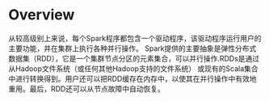 # Overview
从较高级别上来说，每个Spark程序都包含一个驱动程序，该驱动程序运行用户的主要功能，并在集群上执行各种并行操作。
Spark提供的主要抽象是弹性分布式数据集（RDD），它是一个集群节点分区的元素集合，可以并行操作.RDDs是通过从Hadoop文件系统（或任何其他Hadoop支持的文件系统）
或现有的Scala集合中进行转换得到。用户还可以把RDD缓存在内存中，以使其在并行操作中有效地重用。最后，RDD还可以从节点故障中自动恢复。
